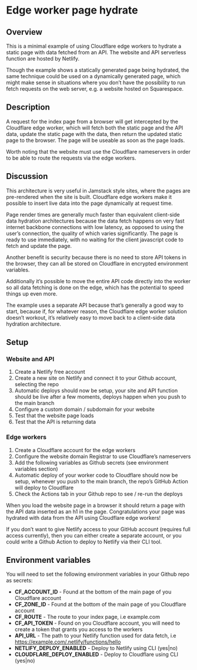 # Edge worker page hydrate

## Overview 

This is a minimal example of using Cloudflare edge workers to hydrate a static page with data fetched from an API. The website and API serverless function are hosted by Netlify.

Though the example shows a statically generated page being hydrated, the same technique could be used on a dynamically generated page, which might make sense in situations where you don’t have the possibility to run fetch requests on the web server, e.g. a website hosted on Squarespace.

## Description

A request for the index page from a browser will get intercepted by the Cloudflare edge worker, which will fetch both the static page and the API data, update the static page with the data, then return the updated static page to the browser. The page will be useable as soon as the page loads.

Worth noting that the website must use the Cloudflare nameservers in order to be able to route the requests via the edge workers.

## Discussion

This architecture is very useful in Jamstack style sites, where the pages are pre-rendered when the site is built. Cloudflare edge workers make it possible to insert live data into the page dynamically at request time.

Page render times are generally much faster than equivalent client-side data hydration architectures because the data fetch happens on very fast internet backbone connections with low latency, as opposed to using the user’s connection, the quality of which varies significantly. The page is ready to use immediately, with no waiting for the client javascript code to fetch and update the page.

Another benefit is security because there is no need to store API tokens in the browser, they can all be stored on Cloudflare in encrypted environment variables.

Additionally it’s possible to move the entire API code directly into the worker so all data fetching is done on the edge, which has the potential to speed things up even more. 

The example uses a separate API because that’s generally a good way to start, because if, for whatever reason, the Cloudflare edge worker solution doesn’t workout, it’s relatively easy to move back to a client-side data hydration architecture.

## Setup

### Website and API

1. Create a Netlify free account
2. Create a new site on Netlify and connect it to your Github account, selecting the repo
3. Automatic deploys should now be setup, your site and API function should be live after a few moments, deploys happen when you push to the main branch
4. Configure a custom domain / subdomain for your website
5. Test that the website page loads
6. Test that the API is returning data

### Edge workers

1. Create a Cloudflare account for the edge workers
2. Configure the website domain Registrar to use Cloudflare’s nameservers
3. Add the following variables as Github secrets (see environment variables section)
4. Automatic deploy of your worker code to Cloudflare should now be setup, whenever you push to the main branch, the repo’s GitHub Action will deploy to Cloudflare
5. Check the Actions tab in your Github repo to see / re-run the deploys

When you load the website page in a browser it should return a page with the API data inserted as an h1 in the page. Congratulations your page was hydrated with data from the API using Cloudflare edge workers!

If you don’t want to give Netlify access to your GitHub account (requires full access currently), then you can either create a separate account, or you could write a Github Action to deploy to Netlify via their CLI tool.

## Environment variables

You will need to set the following environment variables in your Github repo as secrets:

- **CF_ACCOUNT_ID** - Found at the bottom of the main page of you Cloudflare account
- **CF_ZONE_ID** - Found at the bottom of the main page of you Cloudflare account
- **CF_ROUTE** - The route to your index page, i.e example.com
- **CF_API_TOKEN** - Found on you Cloudflare account, you will need to create a token that grants you access to the workers 
- **API_URL** - The path to your Netlify function used for data fetch, i.e https://example.com/.netlify/functions/hello
- **NETLIFY_DEPLOY_ENABLED** - Deploy to Netlify using CLI (yes|no)
- **CLOUDFLARE_DEPLOY_ENABLED** - Deploy to Cloudflare using CLI (yes|no)
